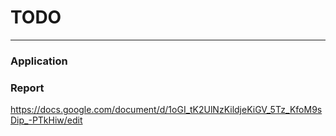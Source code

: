 # TODO
<hr>

### Application


### Report
https://docs.google.com/document/d/1oGI_tK2UlNzKildjeKiGV_5Tz_KfoM9sDip_-PTkHiw/edit